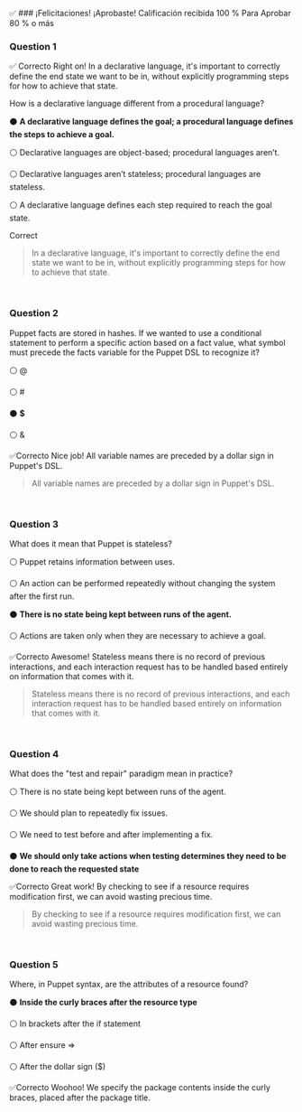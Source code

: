 ✅ ### ¡Felicitaciones! ¡Aprobaste!
    Calificación recibida 100 %
    Para Aprobar 80 % o más
### Question 1
✅ Correcto
Right on! In a declarative language, it's important to correctly define the end state we want to be in, without explicitly programming steps for how to achieve that state.

How is a declarative language different from a procedural language?

⚫ **A declarative language defines the goal; a procedural language defines the steps to achieve a goal.**

⚪ Declarative languages are object-based; procedural languages aren’t.

⚪ Declarative languages aren’t stateless; procedural languages are stateless.

⚪ A declarative language defines each step required to reach the goal state.

Correct

> In a declarative language, it's important to correctly define the end state we want to be in, without explicitly programming steps for how to achieve that state.

<br>

### Question 2

Puppet facts are stored in hashes. If we wanted to use a conditional statement to perform a specific action based on a fact value, what symbol must precede the facts variable for the Puppet DSL to recognize it?

⚪ @

⚪ \#

⚫ **$**

⚪ &

✅Correcto
Nice job! All variable names are preceded by a dollar sign in Puppet's DSL.

> All variable names are preceded by a dollar sign in Puppet's DSL.

<br>

### Question 3

What does it mean that Puppet is stateless?

⚪ Puppet retains information between uses.

⚪ An action can be performed repeatedly without changing the system after the first run.

⚫ **There is no state being kept between runs of the agent.**

⚪ Actions are taken only when they are necessary to achieve a goal.

✅Correcto
Awesome! Stateless means there is no record of previous interactions, and each interaction request has to be handled based entirely on information that comes with it. 

> Stateless means there is no record of previous interactions, and each interaction request has to be handled based entirely on information that comes with it.

<br>

### Question 4

What does the "test and repair" paradigm mean in practice?

⚪ There is no state being kept between runs of the agent.

⚪ We should plan to repeatedly fix issues.

⚪ We need to test before and after implementing a fix.

⚫ **We should only take actions when testing determines they need to be done to reach the requested state**

✅Correcto
Great work! By checking to see if a resource requires modification first, we can avoid wasting precious time.

> By checking to see if a resource requires modification first, we can avoid wasting precious time.

<br>

### Question 5

Where, in Puppet syntax, are the attributes of a resource found?

⚫ **Inside the curly braces after the resource type**

⚪ In brackets after the if statement

⚪ After ensure =>

⚪ After the dollar sign ($)

✅Correcto
Woohoo! We specify the package contents inside the curly braces, placed after the package title.
